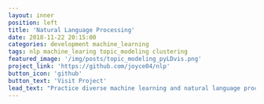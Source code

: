 ```yaml
---
layout: inner
position: left
title: 'Natural Language Processing'
date: 2018-11-22 20:15:00
categories: development machine_learning
tags: nlp machine_learing topic_modeling clustering
featured_image: '/img/posts/topic_modeling_pyLDvis.png'
project_link: 'https://github.com/joyce04/nlp'
button_icon: 'github'
button_text: 'Visit Project'
lead_text: "Practice diverse machine learning and natural language processing"
---
```


